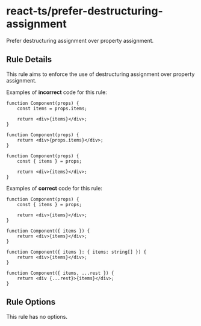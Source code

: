 # react-ts/prefer-destructuring-assignment

Prefer destructuring assignment over property assignment.

## Rule Details

This rule aims to enforce the use of destructuring assignment over property assignment.

Examples of **incorrect** code for this rule:

```tsx
function Component(props) {
    const items = props.items;

    return <div>{items}</div>;
}
```

```tsx
function Component(props) {
    return <div>{props.items}</div>;
}
```

```tsx
function Component(props) {
    const { items } = props;

    return <div>{items}</div>;
}
```

Examples of **correct** code for this rule:

```tsx
function Component(props) {
    const { items } = props;

    return <div>{items}</div>;
}
```

```tsx
function Component({ items }) {
    return <div>{items}</div>;
}
```

```tsx
function Component({ items }: { items: string[] }) {
    return <div>{items}</div>;
}
```

```tsx
function Component({ items, ...rest }) {
    return <div {...rest}>{items}</div>;
}
```

## Rule Options

This rule has no options.
